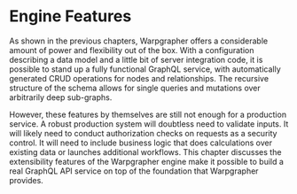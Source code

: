# Engine Features

As shown in the previous chapters, Warpgrapher offers a considerable amount of power and flexibility out of the box. With a configuration describing a data model and a little bit of server integration code, it is possible to stand up a fully functional GraphQL service, with automatically generated CRUD operations for nodes and relationships. The recursive structure of the schema allows for single queries and mutations over arbitrarily deep sub-graphs.

However, these features by themselves are still not enough for a production service. A robust production system will doubtless need to validate inputs. It will likely need to conduct authorization checks on requests as a security control. It will need to include business logic that does calculations over existing data or launches additional workflows. This chapter discusses the extensibility features of the Warpgrapher engine make it possible to build a real GraphQL API service on top of the foundation that Warpgrapher provides.
